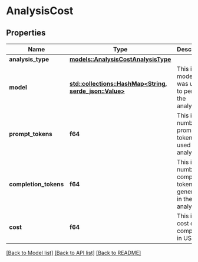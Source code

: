 # AnalysisCost

## Properties

Name | Type | Description | Notes
------------ | ------------- | ------------- | -------------
**analysis_type** | [**models::AnalysisCostAnalysisType**](AnalysisCostAnalysisType.md) |  | 
**model** | [**std::collections::HashMap<String, serde_json::Value>**](serde_json::Value.md) | This is the model that was used to perform the analysis. | 
**prompt_tokens** | **f64** | This is the number of prompt tokens used in the analysis. | 
**completion_tokens** | **f64** | This is the number of completion tokens generated in the analysis. | 
**cost** | **f64** | This is the cost of the component in USD. | 

[[Back to Model list]](../README.md#documentation-for-models) [[Back to API list]](../README.md#documentation-for-api-endpoints) [[Back to README]](../README.md)


